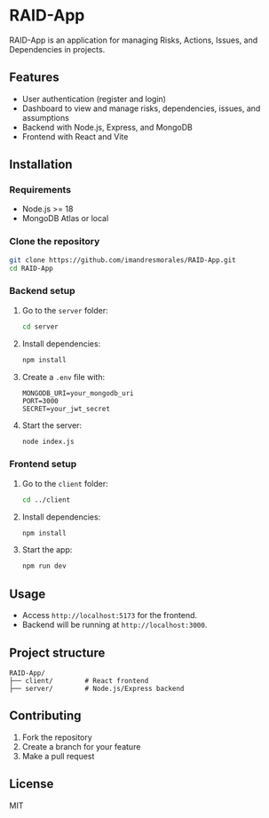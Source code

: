 # RAID-App

RAID-App is an application for managing Risks, Actions, Issues, and Dependencies in projects.

## Features
- User authentication (register and login)
- Dashboard to view and manage risks, dependencies, issues, and assumptions
- Backend with Node.js, Express, and MongoDB
- Frontend with React and Vite

## Installation

### Requirements
- Node.js >= 18
- MongoDB Atlas or local

### Clone the repository
```bash
git clone https://github.com/imandresmorales/RAID-App.git
cd RAID-App
```

### Backend setup
1. Go to the `server` folder:
	```bash
	cd server
	```
2. Install dependencies:
	```bash
	npm install
	```
3. Create a `.env` file with:
	```env
	MONGODB_URI=your_mongodb_uri
	PORT=3000
	SECRET=your_jwt_secret
	```
4. Start the server:
	```bash
	node index.js
	```

### Frontend setup
1. Go to the `client` folder:
	```bash
	cd ../client
	```
2. Install dependencies:
	```bash
	npm install
	```
3. Start the app:
	```bash
	npm run dev
	```

## Usage
- Access `http://localhost:5173` for the frontend.
- Backend will be running at `http://localhost:3000`.

## Project structure
```
RAID-App/
├── client/        # React frontend
├── server/        # Node.js/Express backend
```

## Contributing
1. Fork the repository
2. Create a branch for your feature
3. Make a pull request

## License
MIT

